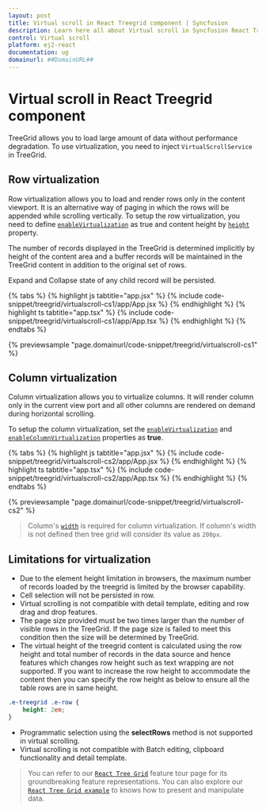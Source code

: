 ```yaml
---
layout: post
title: Virtual scroll in React Treegrid component | Syncfusion
description: Learn here all about Virtual scroll in Syncfusion React Treegrid component of Syncfusion Essential JS 2 and more.
control: Virtual scroll 
platform: ej2-react
documentation: ug
domainurl: ##DomainURL##
---
```


# Virtual scroll in React Treegrid component

TreeGrid allows you to load large amount of data without performance degradation. To use virtualization, you need to inject `VirtualScrollService` in TreeGrid.

## Row virtualization

Row virtualization allows you to load and render rows only in the content viewport. It is an alternative way of paging in which the rows will be appended while scrolling vertically. To setup the row virtualization, you need to define [`enableVirtualization`](https://ej2.syncfusion.com/react/documentation/api/treegrid/#enablevirtualization) as true and content height by [`height`](https://ej2.syncfusion.com/react/documentation/api/treegrid/#height) property.

The number of records displayed in the TreeGrid is determined implicitly by height of the content area and a buffer records will be maintained in the TreeGrid content in addition to the original set of rows.

Expand and Collapse state of any child record will be persisted.

{% tabs %}
{% highlight js tabtitle="app.jsx" %}
{% include code-snippet/treegrid/virtualscroll-cs1/app/App.jsx %}
{% endhighlight %}
{% highlight ts tabtitle="app.tsx" %}
{% include code-snippet/treegrid/virtualscroll-cs1/app/App.tsx %}
{% endhighlight %}
{% endtabs %}

 {% previewsample "page.domainurl/code-snippet/treegrid/virtualscroll-cs1" %}

## Column virtualization

Column virtualization allows you to virtualize columns. It will render column only in the current view port and all other columns are rendered on demand during horizontal scrolling.

To setup the column virtualization, set the [`enableVirtualization`](https://ej2.syncfusion.com/react/documentation/api/treegrid/#enablevirtualization) and [`enableColumnVirtualization`](https://ej2.syncfusion.com/react/documentation/api/treegrid/#enablecolumnvirtualization) properties as **true**.

{% tabs %}
{% highlight js tabtitle="app.jsx" %}
{% include code-snippet/treegrid/virtualscroll-cs2/app/App.jsx %}
{% endhighlight %}
{% highlight ts tabtitle="app.tsx" %}
{% include code-snippet/treegrid/virtualscroll-cs2/app/App.tsx %}
{% endhighlight %}
{% endtabs %}

 {% previewsample "page.domainurl/code-snippet/treegrid/virtualscroll-cs2" %}

> Column's [`width`](https://ej2.syncfusion.com/react/documentation/api/treegrid/column/#width) is required for column virtualization.
If column's width is not defined then tree grid will consider its value as `200px`.

## Limitations for virtualization

* Due to the element height limitation in browsers, the maximum number of records loaded by the treegrid is limited by the browser capability.
* Cell selection will not be persisted in row.
* Virtual scrolling is not compatible with detail template, editing and row drag and drop features.
* The page size provided must be two times larger than the number of visible rows in the TreeGrid. If the page size is failed to meet this condition then the size will be determined by TreeGrid.
* The virtual height of the treegrid content is calculated using the row height and total number of records in the data source and hence features which changes row height such as text wrapping are not supported. If you want to increase the row height to accommodate the content then you can specify the row height as below to ensure all the table rows are in same height.

```css
.e-treegrid .e-row {
    height: 2em;
}
```

* Programmatic selection using the **selectRows** method is not supported in virtual scrolling.
* Virtual scrolling is not compatible with Batch editing, clipboard functionality and detail template.

> You can refer to our [`React Tree Grid`](https://www.syncfusion.com/react-ui-components/react-tree-grid) feature tour page for its groundbreaking feature representations. You can also explore our [`React Tree Grid example`](https://ej2.syncfusion.com/react/demos/#/material/treegrid/treegrid-overview) to knows how to present and manipulate data.

